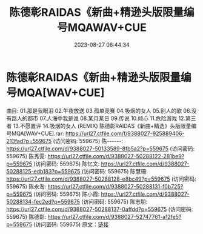 ﻿---
title: 陈德彰RAIDAS《新曲+精逊头版限量编号MQAWAV+CUE
date: 2023-08-27 06:44:34
categories: WAV车载音乐、镜像
tags: 华语中文
---
# 陈德彰RAIDAS《新曲+精逊头版限量编号MQA[WAV+CUE]

曲目:
01.那是我眼泪
02.午夜放送
03.孤单竞赛
04.吸烟的女人
05.别人的歌
06.没有路人的都市
07.人海中我是谁
08.某月某日
09.传说
10.倾心
11.危险游戏
12.第三者
13.不愿置评
14.吸烟的女人 (REMIX)
陈德彰RAIDAS《新曲+精选》头版限量编号MQA[WAV+CUE].rar: https://url27.ctfile.com/f/9388027-925889406-213fad?p=559675
(访问密码: 559675)
陈------: https://url27.ctfile.com/d/9388027-50133589-8fb5a2?p=559675
(访问密码: 559675)
陈秀雯: https://url27.ctfile.com/d/9388027-50288122-281be9?p=559675
(访问密码: 559675)
陈忆文: https://url27.ctfile.com/d/9388027-50288125-edb183?p=559675
(访问密码: 559675)
陈慧珊: https://url27.ctfile.com/d/9388027-50288128-e8bc49?p=559675
(访问密码: 559675)
陈永淘: https://url27.ctfile.com/d/9388027-50288131-f0b725?p=559675
(访问密码: 559675)
陈小霞: https://url27.ctfile.com/d/9388027-50288134-fec2ed?p=559675
(访问密码: 559675)
陈志朋: https://url27.ctfile.com/d/9388027-50288137-0affdd?p=559675
(访问密码: 559675)
陈德彰: https://url27.ctfile.com/d/9388027-52747761-a12fe5?p=559675
(访问密码: 559675)
原文：[链接](https://blog.sina.com.cn/s/blog_1647c7e760103139j.html)